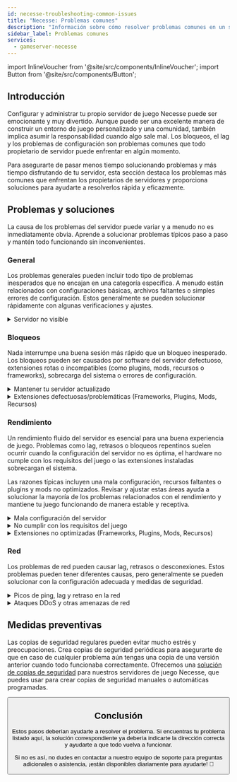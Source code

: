 ```yaml
---
id: necesse-troubleshooting-common-issues
title: "Necesse: Problemas comunes"
description: "Información sobre cómo resolver problemas comunes en un servidor Necesse de ZAP-Hosting - Documentación de ZAP-Hosting.com"
sidebar_label: Problemas comunes
services:
  - gameserver-necesse
---
```


import InlineVoucher from '@site/src/components/InlineVoucher';
import Button from '@site/src/components/Button';

## Introducción

Configurar y administrar tu propio servidor de juego Necesse puede ser emocionante y muy divertido. Aunque puede ser una excelente manera de construir un entorno de juego personalizado y una comunidad, también implica asumir la responsabilidad cuando algo sale mal. Los bloqueos, el lag y los problemas de configuración son problemas comunes que todo propietario de servidor puede enfrentar en algún momento.

Para asegurarte de pasar menos tiempo solucionando problemas y más tiempo disfrutando de tu servidor, esta sección destaca los problemas más comunes que enfrentan los propietarios de servidores y proporciona soluciones para ayudarte a resolverlos rápida y eficazmente.


<InlineVoucher />



## Problemas y soluciones

La causa de los problemas del servidor puede variar y a menudo no es inmediatamente obvia. Aprende a solucionar problemas típicos paso a paso y mantén todo funcionando sin inconvenientes.

### General
Los problemas generales pueden incluir todo tipo de problemas inesperados que no encajan en una categoría específica. A menudo están relacionados con configuraciones básicas, archivos faltantes o simples errores de configuración. Estos generalmente se pueden solucionar rápidamente con algunas verificaciones y ajustes.

<details>
  <summary>Servidor no visible</summary>

La falta de visibilidad del servidor puede ocurrir si la inicialización no se completó con éxito. Esto puede deberse, por ejemplo, a una configuración defectuosa o archivos corruptos. Normalmente, se puede rastrear más información en la consola del servidor o en los archivos de registro. Además, se debe asegurar que no se estén utilizando filtros incorrectos en la lista de servidores, lo que impediría que el servidor se muestre.

</details>


### Bloqueos

Nada interrumpe una buena sesión más rápido que un bloqueo inesperado. Los bloqueos pueden ser causados por software del servidor defectuoso, extensiones rotas o incompatibles (como plugins, mods, recursos o frameworks), sobrecarga del sistema o errores de configuración.

<details>
  <summary>Mantener tu servidor actualizado</summary>

Ejecutar tu servidor de juego en la versión más reciente es esencial para la estabilidad, seguridad y compatibilidad. Las actualizaciones del juego, cambios en el framework o modificaciones en herramientas de terceros pueden causar problemas graves si la versión de tu servidor está desactualizada.

Un servidor de juego desactualizado puede experimentar bloqueos, comportamientos inesperados o incluso no iniciar en absoluto.

![img](https://screensaver01.zap-hosting.com/index.php/s/JXLHyHeMJqErHLJ/preview)


</details>

<details>
  <summary>Extensiones defectuosas/problemáticas (Frameworks, Plugins, Mods, Recursos)</summary>

Los bloqueos a menudo pueden ser causados por extensiones defectuosas o desactualizadas. Ya sea un framework, plugin, mod o recurso, pueden surgir problemas si una extensión no es compatible con la última versión del juego o contiene errores en su código.

Esto puede provocar bloqueos inesperados del servidor, congelamientos o errores, especialmente cuando varias extensiones problemáticas interactúan. Si sospechas que una extensión es la causa, intenta desactivarla temporalmente y verifica si tu servidor se mantiene estable sin ella. Esta es una forma sencilla de identificar qué extensión está causando problemas.

Asegúrate de que todas las extensiones que uses estén actualizadas, mantenidas activamente y probadas para compatibilidad con la versión actual de tu juego para evitar bloqueos y tiempos de inactividad.

Para aislar la causa raíz de los problemas de bloqueo, a menudo es útil desactivar contenido adicional temporalmente. Comienza con una configuración mínima y verifica si el problema persiste. Si el problema desaparece, reintroduce gradualmente las extensiones, mods o recursos uno por uno, probando después de cada paso. Este enfoque incremental ayuda a identificar el elemento específico que causa problemas. Este método no solo reduce eficientemente los posibles culpables, sino que también asegura que tu solución de problemas se base en evidencia y no en suposiciones.

</details>

### Rendimiento

Un rendimiento fluido del servidor es esencial para una buena experiencia de juego. Problemas como lag, retrasos o bloqueos repentinos suelen ocurrir cuando la configuración del servidor no es óptima, el hardware no cumple con los requisitos del juego o las extensiones instaladas sobrecargan el sistema.

Las razones típicas incluyen una mala configuración, recursos faltantes o plugins y mods no optimizados. Revisar y ajustar estas áreas ayuda a solucionar la mayoría de los problemas relacionados con el rendimiento y mantiene tu juego funcionando de manera estable y receptiva.

<details>
  <summary>Mala configuración del servidor</summary>

Configuraciones incorrectas o mal ajustadas pueden llevar a un mayor uso de recursos y causar problemas de rendimiento como lag o tartamudeo. Asegúrate de que los valores de configuración coincidan con los ajustes recomendados para tu juego y tamaño de servidor. Revísalos y ajústalos si es necesario para mantener tu servidor funcionando de la manera más eficiente posible.

Puedes cambiar tu configuración a través de los ajustes disponibles en la sección **Settings** o directamente en los archivos de configuración bajo **Configs** de tu interfaz web.

</details>

<details>
  <summary>No cumplir con los requisitos del juego</summary>

Para asegurar que tu servidor de juego funcione de manera fluida y confiable, es esencial elegir una configuración que se ajuste a las necesidades de tu proyecto planeado. Los requisitos pueden variar mucho dependiendo del juego, el uso de extensiones como mods, plugins o recursos, y la cantidad esperada de jugadores.

ZAP-Hosting proporciona una configuración mínima recomendada durante el proceso de pedido. Estas sugerencias se basan en casos de uso típicos y están diseñadas para ayudarte a evitar problemas comunes de rendimiento como lag, bloqueos o tiempos de carga prolongados.

![img](https://screensaver01.zap-hosting.com/index.php/s/87ADJdwNAXxXxdk/preview)

Por favor, asegúrate de seguir estas recomendaciones o escalar si es necesario para garantizar la estabilidad óptima y la mejor experiencia posible para ti y tus jugadores. Esta es una recomendación mínima.

Dependiendo del alcance de tu proyecto y la cantidad de contenido adicional, los recursos requeridos pueden ser ya mayores desde el inicio o aumentar con el tiempo. En tales casos, actualizar tu paquete de servidor de juego es una forma sencilla de asegurar un rendimiento y estabilidad continuos.

</details>

<details>
  <summary>Extensiones no optimizadas (Frameworks, Plugins, Mods, Recursos)</summary>

No todas las extensiones están creadas pensando en el rendimiento. Ya sea un framework, plugin, mod o recurso, una mala implementación puede causar problemas significativos de rendimiento en tu servidor. En muchos casos, la funcionalidad prevista puede funcionar, pero la forma en que se ejecuta es ineficiente, demasiado compleja o genera una carga innecesaria en los recursos del servidor.

Esto puede resultar en un alto uso de CPU, fugas de memoria, lag o incluso bloqueos, especialmente cuando múltiples componentes no optimizados interactúan. Siempre asegúrate de que las extensiones estén activamente mantenidas, bien documentadas y probadas en cuanto a rendimiento. En caso de duda, consulta la retroalimentación de la comunidad o monitorea el rendimiento del servidor para identificar elementos problemáticos.

Para aislar la causa raíz de los problemas de rendimiento, a menudo es útil desactivar contenido adicional temporalmente. Comienza con una configuración mínima y verifica si el problema persiste. Si el problema desaparece, reintroduce gradualmente las extensiones, mods o recursos uno por uno, probando después de cada paso. Este enfoque incremental ayuda a identificar el elemento específico que causa problemas, ya sea un conflicto, fuga de memoria o uso excesivo de recursos.

Este método no solo reduce eficientemente los posibles culpables, sino que también asegura que tu solución de problemas se base en evidencia y no en suposiciones.

</details>



### Red
Los problemas de red pueden causar lag, retrasos o desconexiones. Estos problemas pueden tener diferentes causas, pero generalmente se pueden solucionar con la configuración adecuada y medidas de seguridad.

<details>
  <summary>Picos de ping, lag y retraso en la red</summary>

Los picos de ping, lag y retrasos en la red suelen ser el resultado de recursos limitados del servidor, como insuficiente potencia de CPU, RAM o ancho de banda.

También pueden ocurrir cuando el servidor está sobrecargado por un alto número de jugadores o scripts y plugins que consumen muchos recursos. Problemas relacionados con la red como un enrutamiento deficiente, sobrecarga externa o alojar el servidor lejos de la base de jugadores pueden aumentar aún más la latencia.

Además, procesos en segundo plano, conexiones a internet inestables, pérdida de paquetes y software del servidor desactualizado o mal configurado pueden contribuir a problemas de rendimiento notables durante el juego.

Si experimentas lag o ping alto en tu servidor, hay algunos pasos simples que puedes tomar para mejorar el rendimiento. Primero, asegúrate de que tu servidor cumpla o supere las especificaciones recomendadas para tu juego y proyecto. Elegir una ubicación de servidor cercana a tu base de jugadores también puede ayudar a reducir la latencia.

Si sospechas que problemas de enrutamiento o problemas externos de red están causando retrasos, no dudes en contactar a nuestro equipo de soporte. Ellos te ayudarán a analizar la situación y encontrar la mejor solución posible.


</details>

<details>
  <summary>Ataques DDoS y otras amenazas de red</summary>

Los servidores de juego pueden convertirse ocasionalmente en objetivos de actividad maliciosa en la red, especialmente ataques de Denegación de Servicio Distribuida (DDoS). Estos ataques inundan el servidor con tráfico excesivo, causando lag, pérdida de conexión o incluso tiempo de inactividad completo. En otros casos, los atacantes pueden intentar explotar vulnerabilidades de red o interrumpir la estabilidad del servidor mediante intentos repetidos de conexión o patrones de datos inusuales.

Aunque la mayoría de estas amenazas están fuera del control del usuario promedio, ZAP-Hosting proporciona sistemas integrados de protección y mitigación para proteger tu servidor de ataques comunes y avanzados. Si sospechas que tu servidor está siendo atacado y esto causa problemas, contacta a nuestro equipo de soporte para asistencia y orientación adicional.

</details>






## Medidas preventivas

Las copias de seguridad regulares pueden evitar mucho estrés y preocupaciones. Crea copias de seguridad periódicas para asegurarte de que en caso de cualquier problema aún tengas una copia de una versión anterior cuando todo funcionaba correctamente. Ofrecemos una [solución de copias de seguridad](gameserver-backups.md) para nuestros servidores de juego Necesse, que puedes usar para crear copias de seguridad manuales o automáticas programadas.



<Button label="Acceder a ZAP-Storage" link="https://zap-hosting.com/en/customer/home/storage/" block/>






## Conclusión

Estos pasos deberían ayudarte a resolver el problema. Si encuentras tu problema listado aquí, la solución correspondiente ya debería indicarte la dirección correcta y ayudarte a que todo vuelva a funcionar.

Si no es así, no dudes en contactar a nuestro equipo de soporte para preguntas adicionales o asistencia, ¡están disponibles diariamente para ayudarte! 🙂

<InlineVoucher />
